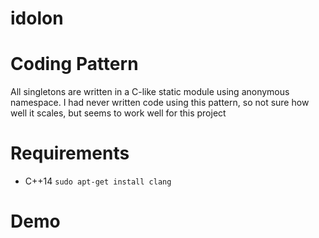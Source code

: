 # idolon

# Coding Pattern
All singletons are written in a C-like static module using anonymous namespace. I had never written code using this pattern, so not sure how well it scales, but seems to work well for this project

# Requirements

- C++14 
`sudo apt-get install clang` 


# Demo 

[](data/video/idolon_demo_0.webm)